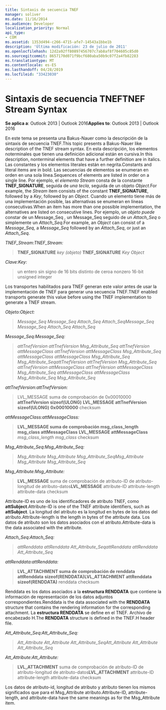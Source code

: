 ```yaml
---
title: Sintaxis de secuencia TNEF
manager: soliver
ms.date: 11/16/2014
ms.audience: Developer
localization_priority: Normal
api_type:
- COM
ms.assetid: 1353d494-c266-4715-afe7-14543a1bbe1b
description: 'Última modificación: 23 de julio de 2011'
ms.openlocfilehash: 12d2a92ff80897456707c7ab8af8f704605c85d0
ms.sourcegitcommit: 8657170d071f9bcf680aba50b9c07f2a4fb82283
ms.translationtype: MT
ms.contentlocale: es-ES
ms.lasthandoff: 04/28/2019
ms.locfileid: "33423030"
---
```

# <a name="tnef-stream-syntax"></a><span data-ttu-id="3b571-103">Sintaxis de secuencia TNEF</span><span class="sxs-lookup"><span data-stu-id="3b571-103">TNEF Stream Syntax</span></span>

  
  
<span data-ttu-id="3b571-104">**Se aplica a**: Outlook 2013 | Outlook 2016</span><span class="sxs-lookup"><span data-stu-id="3b571-104">**Applies to**: Outlook 2013 | Outlook 2016</span></span> 
  
<span data-ttu-id="3b571-105">En este tema se presenta una Bakus-Nauer como la descripción de la sintaxis de secuencia TNEF.</span><span class="sxs-lookup"><span data-stu-id="3b571-105">This topic presents a Bakus-Nauer like description of the TNEF stream syntax.</span></span> <span data-ttu-id="3b571-106">En esta descripción, los elementos noterminales que tienen una definición adicional están en cursiva.</span><span class="sxs-lookup"><span data-stu-id="3b571-106">In this description, nonterminal elements that have a further definition are in italics.</span></span> <span data-ttu-id="3b571-107">Las constantes y los elementos literales están en negrita.</span><span class="sxs-lookup"><span data-stu-id="3b571-107">Constants and literal items are in bold.</span></span> <span data-ttu-id="3b571-108">Las secuencias de elementos se enumeran en orden en una sola línea.</span><span class="sxs-lookup"><span data-stu-id="3b571-108">Sequences of elements are listed in order on a single line.</span></span> <span data-ttu-id="3b571-109">Por ejemplo, el  _elemento Stream_ consta de la constante **TNEF_SIGNATURE**, seguida de  _una tecla_, seguida de un objeto  _Object_.</span><span class="sxs-lookup"><span data-stu-id="3b571-109">For example, the  _Stream_ item consists of the constant **TNEF_SIGNATURE**, followed by a  _Key_, followed by an  _Object_.</span></span> <span data-ttu-id="3b571-110">Cuando un elemento tiene más de una implementación posible, las alternativas se enumeran en líneas consecutivas.</span><span class="sxs-lookup"><span data-stu-id="3b571-110">When an item has more than one possible implementation, the alternatives are listed on consecutive lines.</span></span> <span data-ttu-id="3b571-111">Por ejemplo, un _objeto puede_ constar de  un Message_Seq _,_ un Message_Seq seguido de un _Attach_Seq_ o simplemente un _Attach_Seq_.</span><span class="sxs-lookup"><span data-stu-id="3b571-111">For example, an  _Object_ can consist of a  _Message_Seq_, a  _Message_Seq_ followed by an  _Attach_Seq_, or just an  _Attach_Seq_.</span></span>
  
 <span data-ttu-id="3b571-112">_TNEF_Stream:_</span><span class="sxs-lookup"><span data-stu-id="3b571-112">_TNEF_Stream:_</span></span>
  
> <span data-ttu-id="3b571-113">**TNEF_SIGNATURE** _key (objeto)_ </span><span class="sxs-lookup"><span data-stu-id="3b571-113">**TNEF_SIGNATURE** _Key_ _Object_</span></span>
    
 <span data-ttu-id="3b571-114">_Clave:_</span><span class="sxs-lookup"><span data-stu-id="3b571-114">_Key:_</span></span>
  
> <span data-ttu-id="3b571-115">un entero sin signo de 16 bits distinto de cero</span><span class="sxs-lookup"><span data-stu-id="3b571-115">a nonzero 16-bit unsigned integer</span></span>
    
<span data-ttu-id="3b571-116">Los transportes habilitados para TNEF generan este valor antes de usar la implementación de TNEF para generar una secuencia TNEF.</span><span class="sxs-lookup"><span data-stu-id="3b571-116">TNEF enabled transports generate this value before using the TNEF implementation to generate a TNEF stream.</span></span>
  
 <span data-ttu-id="3b571-117">_Objeto:_</span><span class="sxs-lookup"><span data-stu-id="3b571-117">_Object:_</span></span>
  
>  <span data-ttu-id="3b571-118">_Message_Seq Message_Seq Attach_Seq Attach_Seq_</span><span class="sxs-lookup"><span data-stu-id="3b571-118">_Message_Seq Message_Seq Attach_Seq Attach_Seq_</span></span>
    
 <span data-ttu-id="3b571-119">_Message_Seq:_</span><span class="sxs-lookup"><span data-stu-id="3b571-119">_Message_Seq:_</span></span>
  
>  <span data-ttu-id="3b571-120">_attTnefVersion attTnefVersion Msg_Attribute_Seq attTnefVersion attMessageClass attTnefVersion attMessageClass Msg_Attribute_Seq attMessageClass attMessageClass Msg_Attribute_Seq Msg_Attribute_Seq_</span><span class="sxs-lookup"><span data-stu-id="3b571-120">_attTnefVersion attTnefVersion Msg_Attribute_Seq attTnefVersion attMessageClass attTnefVersion attMessageClass Msg_Attribute_Seq attMessageClass attMessageClass Msg_Attribute_Seq Msg_Attribute_Seq_</span></span>
    
 <span data-ttu-id="3b571-121">_attTnefVersion:_</span><span class="sxs-lookup"><span data-stu-id="3b571-121">_attTnefVersion:_</span></span>
  
> <span data-ttu-id="3b571-122">LVL_MESSAGE suma de comprobación de 0x00010000 **attTnefVersion sizeof(ULONG)** </span><span class="sxs-lookup"><span data-stu-id="3b571-122">**LVL_MESSAGE attTnefVersion sizeof(ULONG)** **0x00010000** checksum</span></span> 
    
 <span data-ttu-id="3b571-123">_attMessageClass:_</span><span class="sxs-lookup"><span data-stu-id="3b571-123">_attMessageClass:_</span></span>
  
> <span data-ttu-id="3b571-124">**LVL_MESSAGE suma de comprobación msg_class_length msg_class attMessageClass** </span><span class="sxs-lookup"><span data-stu-id="3b571-124">**LVL_MESSAGE attMessageClass** _msg_class_length msg_class_ checksum</span></span> 
    
 <span data-ttu-id="3b571-125">_Msg_Attribute_Seq:_</span><span class="sxs-lookup"><span data-stu-id="3b571-125">_Msg_Attribute_Seq:_</span></span>
  
>  <span data-ttu-id="3b571-126">_Msg_Attribute Msg_Attribute Msg_Attribute_Seq_</span><span class="sxs-lookup"><span data-stu-id="3b571-126">_Msg_Attribute Msg_Attribute Msg_Attribute_Seq_</span></span>
    
 <span data-ttu-id="3b571-127">_Msg_Attribute:_</span><span class="sxs-lookup"><span data-stu-id="3b571-127">_Msg_Attribute:_</span></span>
  
> <span data-ttu-id="3b571-128">**LVL_MESSAGE** suma de comprobación de atributo-ID de atributo-longitud de atributo-datos</span><span class="sxs-lookup"><span data-stu-id="3b571-128">**LVL_MESSAGE** attribute-ID attribute-length attribute-data checksum</span></span> 
    
<span data-ttu-id="3b571-129">Attribute-ID es uno de los identificadores de atributo TNEF, como **attSubject**.</span><span class="sxs-lookup"><span data-stu-id="3b571-129">Attribute-ID is one of the TNEF attribute identifiers, such as **attSubject**.</span></span> <span data-ttu-id="3b571-130">La longitud del atributo es la longitud en bytes de los datos del atributo.</span><span class="sxs-lookup"><span data-stu-id="3b571-130">Attribute-length is the length in bytes of the attribute data.</span></span> <span data-ttu-id="3b571-131">Los datos de atributo son los datos asociados con el atributo.</span><span class="sxs-lookup"><span data-stu-id="3b571-131">Attribute-data is the data associated with the attribute.</span></span>
  
 <span data-ttu-id="3b571-132">_Attach_Seq:_</span><span class="sxs-lookup"><span data-stu-id="3b571-132">_Attach_Seq:_</span></span>
  
>  <span data-ttu-id="3b571-133">_attRenddata attRenddata Att_Attribute_Seq_</span><span class="sxs-lookup"><span data-stu-id="3b571-133">_attRenddata attRenddata Att_Attribute_Seq_</span></span>
    
 <span data-ttu-id="3b571-134">_attRenddata:_</span><span class="sxs-lookup"><span data-stu-id="3b571-134">_attRenddata:_</span></span>
  
> <span data-ttu-id="3b571-135">**LVL_ATTACHMENT suma de comprobación de renddata attRenddata** **sizeof(RENDDATA)**</span><span class="sxs-lookup"><span data-stu-id="3b571-135">**LVL_ATTACHMENT attRenddata** **sizeof(RENDDATA)** renddata checksum</span></span> 
    
<span data-ttu-id="3b571-136">Renddata es los datos asociados a la **estructura RENDDATA** que contiene la información de representación de los datos adjuntos correspondientes.</span><span class="sxs-lookup"><span data-stu-id="3b571-136">Renddata is the data associated with the **RENDDATA** structure that contains the rendering information for the corresponding attachment.</span></span> <span data-ttu-id="3b571-137">La **estructura RENDDATA** se define en el TNEF. Archivo de encabezado H.</span><span class="sxs-lookup"><span data-stu-id="3b571-137">The **RENDDATA** structure is defined in the TNEF.H header file.</span></span> 
  
 <span data-ttu-id="3b571-138">_Att_Attribute_Seq:_</span><span class="sxs-lookup"><span data-stu-id="3b571-138">_Att_Attribute_Seq:_</span></span>
  
>  <span data-ttu-id="3b571-139">_Att_Attribute Att_Attribute Att_Attribute_Seq_</span><span class="sxs-lookup"><span data-stu-id="3b571-139">_Att_Attribute Att_Attribute Att_Attribute_Seq_</span></span>
    
 <span data-ttu-id="3b571-140">_Att_Attribute:_</span><span class="sxs-lookup"><span data-stu-id="3b571-140">_Att_Attribute:_</span></span>
  
> <span data-ttu-id="3b571-141">**LVL_ATTACHMENT** suma de comprobación de atributo-ID de atributo-longitud de atributo-datos</span><span class="sxs-lookup"><span data-stu-id="3b571-141">**LVL_ATTACHMENT** attribute-ID attribute-length attribute-data checksum</span></span> 
    
<span data-ttu-id="3b571-142">Los datos de atributo-id, longitud de atributo y atributo tienen los mismos significados que para el Msg_Attribute atributo.</span><span class="sxs-lookup"><span data-stu-id="3b571-142">Attribute-ID, attribute-length, and attribute-data have the same meanings as for the Msg_Attribute item.</span></span>
  


